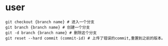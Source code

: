 # user
  
    git checkout {branch name} # 进入一个分支
    git branch {branch name} # 创建一个分支
    git -d branch {branch name} # 删除这个分支
    git reset --hard commit (commit-id) # 上传了错误的commit,重置到之前的版本。